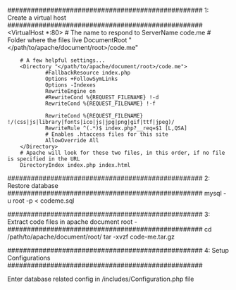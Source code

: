 ##################################################
1: Create a virtual host
##################################################
<VirtualHost *:80>
        # The name to respond to
        ServerName code.me
        # Folder where the files live
        DocumentRoot "</path/to/apache/document/root>/code.me"

        # A few helpful settings...
        <Directory "</path/to/apache/document/root>/code.me">
                #FallbackResource index.php
                Options +FollowSymLinks
                Options -Indexes
                RewriteEngine on
                #RewriteCond %{REQUEST_FILENAME} !-d
                RewriteCond %{REQUEST_FILENAME} !-f

                RewriteCond %{REQUEST_FILENAME} !/(css|js|library|fonts|ico|js|jpg|png|gif|ttf|jpeg)/
                RewriteRule ^(.*)$ index.php?__req=$1 [L,QSA]
                # Enables .htaccess files for this site
                AllowOverride All
        </Directory>
        # Apache will look for these two files, in this order, if no file is specified in the URL
        DirectoryIndex index.php index.html
</VirtualHost>


##################################################
2: Restore database
##################################################
mysql -u root -p <dbname> < codeme.sql


##################################################
3: Extract code files in apache document root -
##################################################
cd /path/to/apache/document/root/
tar -xvzf code-me.tar.gz



##################################################
4: Setup Configurations
##################################################

Enter database related config in /includes/Configuration.php file
